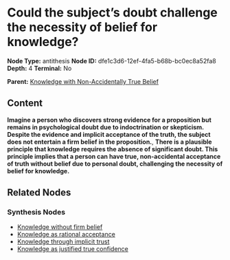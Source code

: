 # Could the subject’s doubt challenge the necessity of belief for knowledge?

**Node Type:** antithesis
**Node ID:** dfe1c3d6-12ef-4fa5-b68b-bc0ec8a52fa8
**Depth:** 4
**Terminal:** No

**Parent:** [Knowledge with Non-Accidentally True Belief](knowledge-with-non-accidentally-true-belief-synthesis-b88d35c8-897c-415f-a9db-ea5bfa358709.md)

## Content

**Imagine a person who discovers strong evidence for a proposition but remains in psychological doubt due to indoctrination or skepticism. Despite the evidence and implicit acceptance of the truth, the subject does not entertain a firm belief in the proposition.**, **There is a plausible principle that knowledge requires the absence of significant doubt. This principle implies that a person can have true, non-accidental acceptance of truth without belief due to personal doubt, challenging the necessity of belief for knowledge.**

## Related Nodes

### Synthesis Nodes

- [Knowledge without firm belief](knowledge-without-firm-belief-synthesis-282e039b-992a-420b-889a-01f96b0a014d.md)
- [Knowledge as rational acceptance](knowledge-as-rational-acceptance-synthesis-414de975-f4c4-4ecf-bcb8-a0dff1e82f4b.md)
- [Knowledge through implicit trust](knowledge-through-implicit-trust-synthesis-e7121aa2-f397-4d07-8c7e-1b14d3ab1eb4.md)
- [Knowledge as justified true confidence](knowledge-as-justified-true-confidence-synthesis-ffb58a1f-476d-4fbb-8bbc-bfb4f1cd1794.md)
